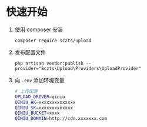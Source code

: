 # 快速开始

1. 使用 composer 安装
    ```
    composer require sczts/upload
    ```

2. 发布配置文件
    ```
    php artisan vendor:publish --provider="Sczts\Upload\Providers\UploadProvider"
    ```

3. 向 `.env` 添加环境变量
    ```bash
    # 上传配置
    UPLOAD_DRIVER=qiniu
    QINIU_AK=xxxxxxxxxxxxxx
    QINIU_SK=xxxxxxxxxxxxx
    QINIU_BUCKET=xxxx
    QINIU_DOMAIN=http://cdn.xxxxxxx.com
    ```
